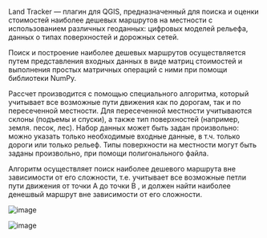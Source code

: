 Land Tracker — плагин для QGIS, предназначенный для поиска и оценки стоимостей наиболее дешевых маршрутов на местности с использованием различных геоданных: цифровых моделей рельефа, данных о типах поверхностей и дорожных сетей.

Поиск и построение наиболее дешевых маршрутов осуществляется путем представления входных данных в виде матриц стоимостей и выполнения простых матричных операций с ними при помощи библиотеки NumPy.

Рассчет производится с помощью специального алгоритма, который учитывает все возможные пути движения как по дорогам, так и по пересеченной местности. Для пересеченной местности учитываются склоны (подъемы и спуски), а также тип поверхностей (например, земля. песок, лес). Набор данных может быть задан произвольно: можно указать только необходимые входные данные, в т.ч. только дороги или только рельеф. Типы поверхности на местности могут быть заданы произвольно, при помощи полигонального файла.

Алгоритм осуществляет поиск наиболее дешевого маршрута вне зависимости от его сложности, т.е. учитывает все возможные петли пути движения от точки A до точки B , и должен найти наиболее денешвый маршрут вне зависимости от его сложности. 

![image](https://github.com/user-attachments/assets/f3dbfb60-9854-4cd1-a2da-983ff0458956)

![image](https://github.com/user-attachments/assets/e8d2b6d2-7bc3-4b76-8a5a-8ff6c633485e)
